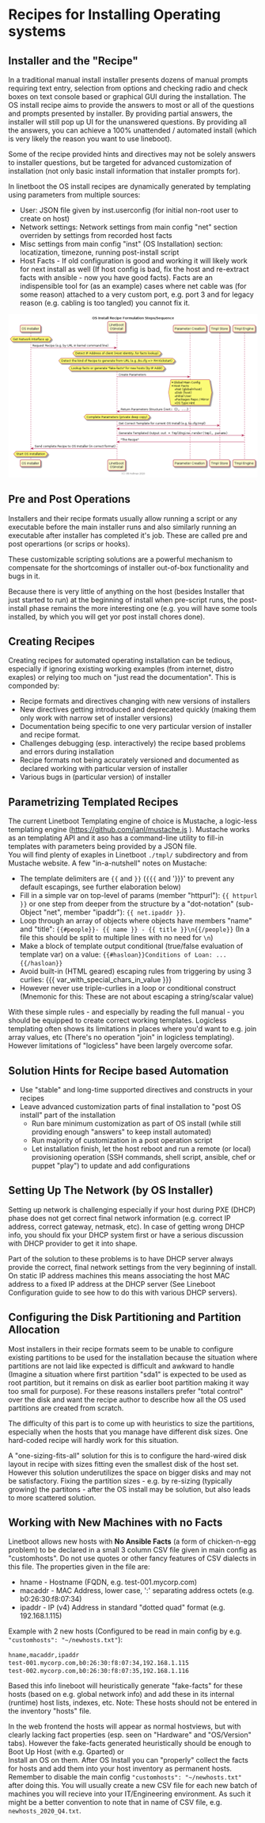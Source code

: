 # Recipes for Installing Operating systems

## Installer and the "Recipe"

In a traditional manual install installer presents dozens of manual prompts
requiring text entry, selection from options and checking radio and check boxes
on text console based or graphical GUI during the installation.
The OS install recipe aims to provide the answers to most or all of the
questions and prompts presented by installer. By providing partial answers,
the installer will still pop up UI for the unanswered questions.
By providing all the answers, you can achieve a 100% unattended / automated install (which is very likely the
reason you want to use lineboot).

Some of the recipe provided hints and directives may not be solely answers
to installer questions, but be targeted for advanced customization of installation
(not only basic install information that installer prompts for).

In linetboot the OS install recipes are dynamically generated by templating using parameters from multiple sources:

- User: JSON file given by inst.userconfig (for initial non-root user to create on host)
- Network settings: Network settings from main config "net" section overriden by settings from recorded host facts
- Misc settings from main config "inst" (OS Installation) section: locatization, timezone, running post-install script
- Host Facts - If old configuration is good and working it will likely work for next install as well (If host config is bad,
  fix the host and re-extract facts with ansible - now you have good facts). Facts are an indispensible tool for (as an example)
  cases where net cable was (for some reason) attached to a very custom port, e.g. port 3 and for legacy reason
  (e.g. cabling is too tangled) you cannot fix it.

<!-- Illustrate host-recipe interaction -->

![Recipe Creation](doc/recipegen.png "Recipe Creation Illustrated")


## Pre and Post Operations

Installers and their recipe formats usually allow running a script or any executable before the main installer runs and also similarly running an
executable after installer has completed it's job.
These are called pre and post operartions (or scrips or hooks).

These customizable scripting solutions are a powerful mechanism to compensate for the shortcomings of installer out-of-box
functionality and bugs in it.

Because there is very little of anything on the host (besides Installer that just started to run) at the beginning of install
when pre-script runs, the post-install phase remains the more interesting one (e.g. you will have some tools installed, by which
you will get yor post install chores done).

## Creating Recipes

Creating recipes for automated operating installation can be tedious,
especially if ignoring existing working examples (from internet, distro exaples) or relying too much on "just read the documentation". This is componded by:

- Recipe formats and directives changing with new versions of installers
- New directives getting introduced and deprecated quickly (making them only
work with narrow set of installer versions)
- Documentation being specific to one very particular version of installer and recipe format.
- Challenges debugging (esp. interactively) the recipe based problems and errors during installation
- Recipe formats not being accurately versioned and documented as declared working with particular version of installer
- Various bugs in (particular version) of installer

## Parametrizing Templated Recipes

The current Linetboot Templating engine of choice is Mustache, a logic-less templating engine (https://github.com/janl/mustache.js ).
Mustache works as an templating API and it aso has a command-line utility to fill-in templates with parameters being provided
by a JSON file.  
You will find plenty of exaples in Linetboot `./tmpl/` subdirectory and from Mustache website. A few "in-a-nutshell" notes on Mustache:

- The template delimiters are `{{` and `}}` (`{{{` and '}}}' to prevent any default escapings, see further elaboration below)
- Fill in a simple var on top-level of params (member "httpurl"): `{{ httpurl }}` or one step from deeper from the structure by
  a "dot-notation" (sub-Object "net", member "ipaddr"): `{{ net.ipaddr }}`.
- Loop through an array of objects where objects have members "name" and "title":
  `{{#people}}- {{ name }} - {{ title }}\n{{/people}}` (In a file this should be split to multiple lines with no need for `\n`)
- Make a block of template output conditional (true/false evaluation of template var) on a value: `{{#hasloan}}Conditions of Loan: ...{{/hasloan}}`
- Avoid built-in (HTML geared) escaping rules from triggering by using 3 curlies: {{{ var_with_special_chars_in_value }}}
- However never use triple-curlies in a loop or conditional construct (Mnemonic for this: These are not about escaping a
  string/scalar value) 

With these simple rules - and especially by reading the full manual - you should be equipped to create correct working templates.
Logicless templating often shows its limitations in places where you'd want to e.g. join array values, etc (There's no operation "join"
in logicless templating). However limitations of "logicless" have been largely overcome sofar.

## Solution Hints for Recipe based Automation

- Use "stable" and long-time supported directives and constructs in your recipes
- Leave advanced customization parts of final installation to "post OS install" part of the installation
  - Run bare minimum customization as part of OS install (while still providing enough "answers" to keep install automated)
  - Run majority of customization in a post operation script
  - Let installation finish, let the host reboot and run a remote (or local) provisioning operation
    (SSH commands, shell script, ansible, chef or puppet "play") to update and add configurations

## Setting Up The Network (by OS Installer)

Setting up network is challenging especially if your host during PXE (DHCP) phase does not get correct final network
information (e.g. correct IP address, correct gateway, netmask, etc). In case of getting wrong DHCP info, you should fix your DHCP
system first or have a serious discussion with DHCP provider to get it into shape.

Part of the solution to these problems is to have DHCP server always provide the correct, final network settings from
the very beginning of install. On static IP address machines this means associating the host MAC address to a fixed
IP address at the DHCP server (See Lineboot Configuration guide to see how to do this with various DHCP servers).

## Configuring the Disk Partitioning and Partition Allocation

Most installers in their recipe formats seem to be unable to configure existing partitions to be used for the installation because the situation where partitions are not laid like expected is difficult and awkward to handle
(Imagine a situation where first partition "sda1" is expected to be used as root partition, but it remains on disk as earlier boot partition making it way too small for purpose). For these reasons installers prefer "total control" over the disk and want the recipe
author to describe how all the OS used partitions are created from scratch.

The difficulty of this part is to come up with heuristics to size the partitions, especially when the hosts that you manage have different disk sizes. One hard-coded recipe will hardly work for this situation.

A "one-sizing-fits-all" solution for this is to configure the hard-wired disk layout in recipe with sizes fitting even the smallest disk of the host set. However this solution underutilizes the space on bigger disks and may not be satisfactory. Fixing the partition sizes - e.g. by re-sizing (typically growing) the partitons - after the OS install may be solution, but also leads to more scattered solution.

## Working with New Machines with no Facts

Linetboot allows new hosts with **No Ansible Facts** (a form of chicken-n-egg problem) to be declared in a small 3 column CSV file
given in main config as "customhosts". Do not use quotes or other fancy features of CSV dialects in this file. The properties
given in the file are:

- hname - Hostname (FQDN, e.g. test-001.mycorp.com)
- macaddr - MAC Address, lower case, ':' separating address octets (e.g. b0:26:30:f8:07:34)
- ipaddr - IP (v4) Address in standard "dotted quad" format (e.g. 192.168.1.115)

Example with 2 new hosts (Configured to be read in main config by e.g. `"customhosts": "~/newhosts.txt"`):
```
hname,macaddr,ipaddr
test-001.mycorp.com,b0:26:30:f8:07:34,192.168.1.115
test-002.mycorp.com,b0:26:30:f8:07:35,192.168.1.116
```
Based this info lineboot will heuristically generate "fake-facts" for these hosts (based on e.g. global network info) and add these
in its internal (runtime) host lists, indexes, etc.
Note: These hosts should not be entered in the inventory "hosts" file.

In the web frontend the hosts will appear as normal hostviews, but with clearly lacking fact properties (esp. seen on
"Hardware" and "OS/Version" tabs). However the fake-facts generated heuristically should be enough to Boot Up Host (with e.g. Gparted) or  
Install an OS on them. After OS Install you can "properly" collect the facts for hosts and add them into your host inventory as permanent
hosts. Remember to disable the main config `"customhosts": "~/newhosts.txt"` after doing this.
You will usually create a new CSV file for each new batch of machines you will recieve into your IT/Engineering environment.
As such it might be a better convention to note that in name of CSV file, e.g. `newhosts_2020_Q4.txt`.
 

 

